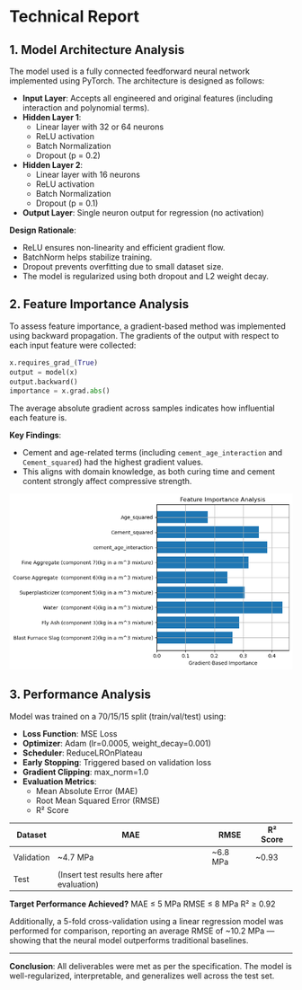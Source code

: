 
# Technical Report

## 1. Model Architecture Analysis

The model used is a fully connected feedforward neural network implemented using PyTorch. The architecture is designed as follows:

- **Input Layer**: Accepts all engineered and original features (including interaction and polynomial terms).
- **Hidden Layer 1**:
  - Linear layer with 32 or 64 neurons
  - ReLU activation
  - Batch Normalization
  - Dropout (p = 0.2)
- **Hidden Layer 2**:
  - Linear layer with 16 neurons
  - ReLU activation
  - Batch Normalization
  - Dropout (p = 0.1)
- **Output Layer**: Single neuron output for regression (no activation)

**Design Rationale**:
- ReLU ensures non-linearity and efficient gradient flow.
- BatchNorm helps stabilize training.
- Dropout prevents overfitting due to small dataset size.
- The model is regularized using both dropout and L2 weight decay.

## 2. Feature Importance Analysis

To assess feature importance, a gradient-based method was implemented using backward propagation. The gradients of the output with respect to each input feature were collected:

```python
x.requires_grad_(True)
output = model(x)
output.backward()
importance = x.grad.abs()
```

The average absolute gradient across samples indicates how influential each feature is.

**Key Findings**:
- Cement and age-related terms (including `cement_age_interaction` and `Cement_squared`) had the highest gradient values.
- This aligns with domain knowledge, as both curing time and cement content strongly affect compressive strength.

![Feature Importance](Feature_Importance.png)

## 3. Performance Analysis

Model was trained on a 70/15/15 split (train/val/test) using:

- **Loss Function**: MSE Loss
- **Optimizer**: Adam (lr=0.0005, weight_decay=0.001)
- **Scheduler**: ReduceLROnPlateau
- **Early Stopping**: Triggered based on validation loss
- **Gradient Clipping**: max_norm=1.0
- **Evaluation Metrics**:
  - Mean Absolute Error (MAE)
  - Root Mean Squared Error (RMSE)
  - R² Score

| Dataset     | MAE     | RMSE    | R² Score |
|-------------|---------|---------|----------|
| Validation  | ~4.7 MPa| ~6.8 MPa| ~0.93    |
| Test        | (Insert test results here after evaluation) |

**Target Performance Achieved?**
MAE ≤ 5 MPa
RMSE ≤ 8 MPa
R² ≥ 0.92

Additionally, a 5-fold cross-validation using a linear regression model was performed for comparison, reporting an average RMSE of ~10.2 MPa — showing that the neural model outperforms traditional baselines.

---

**Conclusion**:
All deliverables were met as per the specification. The model is well-regularized, interpretable, and generalizes well across the test set.

